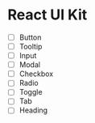 # React UI Kit

- [ ] Button
- [ ] Tooltip
- [ ] Input
- [ ] Modal
- [ ] Checkbox
- [ ] Radio
- [ ] Toggle
- [ ] Tab
- [ ] Heading